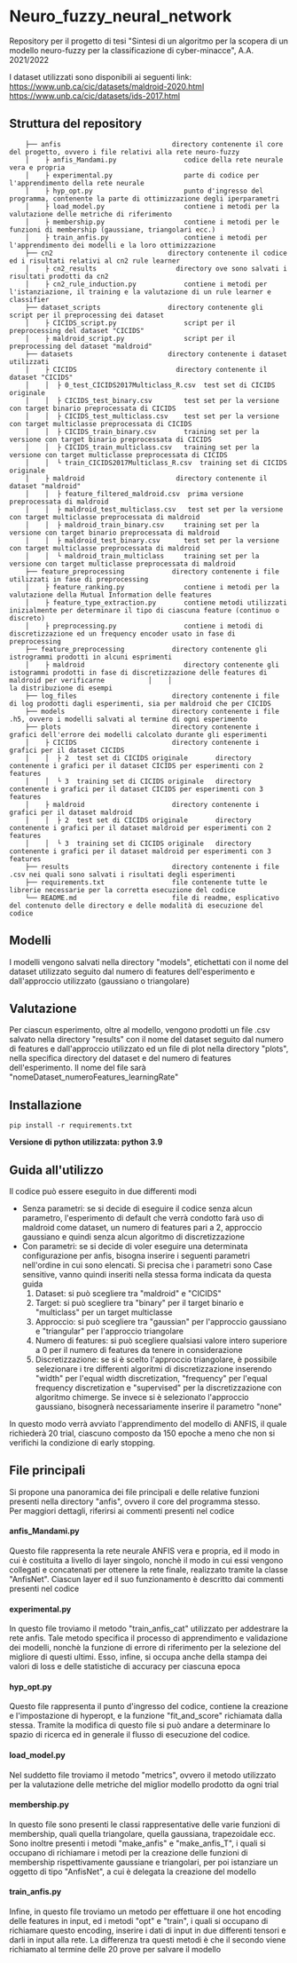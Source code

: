 # Neuro_fuzzy_neural_network
Repository per il progetto di tesi "Sintesi di un algoritmo per la scopera di un modello neuro-fuzzy per la classificazione di cyber-minacce", A.A. 2021/2022

I dataset utilizzati sono disponibili ai seguenti link:
https://www.unb.ca/cic/datasets/maldroid-2020.html
https://www.unb.ca/cic/datasets/ids-2017.html

## Struttura del repository


        ├── anfis                            directory contenente il core del progetto, ovvero i file relativi alla rete neuro-fuzzy        	            
        │    ├ anfis_Mandami.py                 codice della rete neurale vera e propria         		
        │    ├ experimental.py                  parte di codice per l'apprendimento della rete neurale              
        │    ├ hyp_opt.py 	                    punto d'ingresso del programma, contenente la parte di ottimizzazione degli iperparametri
        │    ├ load_model.py                    contiene i metodi per la valutazione delle metriche di riferimento           		       
        │    ├ membership.py                    contiene i metodi per le funzioni di membership (gaussiane, triangolari ecc.)  
        │    ├ train_anfis.py                   contiene i metodi per l'apprendimento dei modelli e la loro ottimizzazione      
        ├── cn2                             directory contenente il codice ed i risultati relativi al cn2 rule learner
        │    ├ cn2_results                    directory ove sono salvati i risultati prodotti da cn2
        │    ├ cn2_rule_induction.py            contiene i metodi per l'istanziazione, il training e la valutazione di un rule learner e classifier
        ├── dataset_scripts                 directory contenente gli script per il preprocessing dei dataset              
        │    ├ CICIDS_script.py                 script per il preprocessing del dataset "CICIDS"            
        │    ├ maldroid_script.py               script per il preprocessing del dataset "maldroid"         
        ├── datasets                        directory contenente i dataset utilizzati 
        │    ├ CICIDS                         directory contenente il dataset "CICIDS"
        │    │  ├ 0_test_CICIDS2017Multiclass_R.csv  test set di CICIDS originale    
        │    │  ├ CICIDS_test_binary.csv        test set per la versione con target binario preprocessata di CICIDS 
        │    │  ├ CICIDS_test_multiclass.csv    test set per la versione con target multiclasse preprocessata di CICIDS  
        │    │  ├ CICIDS_train_binary.csv       training set per la versione con target binario preprocessata di CICIDS
        │    │  ├ CICIDS_train_multiclass.csv   training set per la versione con target multiclasse preprocessata di CICIDS
        │    │  └ train_CICIDS2017Multiclass_R.csv  training set di CICIDS originale 
        │    ├ maldroid                       directory contenente il dataset "maldroid"
        │    │  ├ feature_filtered_maldroid.csv  prima versione preprocessata di maldroid
        │    │  ├ maldroid_test_multiclass.csv   test set per la versione con target multiclasse preprocessata di maldroid  
        │    │  ├ maldroid_train_binary.csv     training set per la versione con target binario preprocessata di maldroid
        │    │  ├ maldroid_test_binary.csv      test set per la versione con target multiclasse preprocessata di maldroid
        │    │  └ maldroid_train_multiclass     training set per la versione con target multiclasse preprocessata di maldroid
        ├── feature_preprocessing            directory contenente i file utilizzati in fase di preprocessing
        │    ├ feature_ranking.py               contiene i metodi per la valutazione della Mutual Information delle features                               
        │    ├ feature_type_extraction.py       contiene metodi utilizzati inizialmente per determinare il tipo di ciascuna feature (continuo o discreto)           
        │    ├ preprocessing.py                 contiene i metodi di discretizzazione ed un frequency encoder usato in fase di preprocessing  
        ├── feature_preprocessing            directory contenente gli istrogrammi prodotti in alcuni esprimenti
        │    ├ maldroid                         directory contenente gli istogrammi prodotti in fase di discretizzazione delle features di maldroid per verificarne           │    │                                  la distribuzione di esempi
        ├── log_files                        directory contenente i file di log prodotti dagli esperimenti, sia per maldroid che per CICIDS
        ├── models                           directory contenente i file .h5, ovvero i modelli salvati al termine di ogni esperimento
        ├── plots                            directory contenente i grafici dell'errore dei modelli calcolato durante gli esperimenti
        │    ├ CICIDS                        directory contenente i grafici per il dataset CICIDS
        │    │  ├ 2  test set di CICIDS originale       directory contenente i grafici per il dataset CICIDS per esperimenti con 2 features
        │    │  └ 3  training set di CICIDS originale   directory contenente i grafici per il dataset CICIDS per esperimenti con 3 features
        │    ├ maldroid                      directory contenente i grafici per il dataset maldroid
        │    │  ├ 2  test set di CICIDS originale       directory contenente i grafici per il dataset maldroid per esperimenti con 2 features
        │    │  └ 3  training set di CICIDS originale   directory contenente i grafici per il dataset maldroid per esperimenti con 3 features
        ├── results                          directory contenente i file .csv nei quali sono salvati i risultati degli esperimenti
        ├── requirements.txt                 file contenente tutte le librerie necessarie per la corretta esecuzione del codice   		    
        └── README.md                        file di readme, esplicativo del contenuto delle directory e delle modalità di esecuzione del codice
        
## Modelli
I modelli vengono salvati nella directory "models", etichettati con il nome del dataset utilizzato seguito dal numero di features dell'esperimento e dall'approccio utilizzato (gaussiano o triangolare)

## Valutazione
Per ciascun esperimento, oltre al modello, vengono prodotti un file .csv salvato nella directory "results" con il nome del dataset seguito dal numero di features
e dall'approccio utilizzato ed un file di plot nella directory "plots", nella specifica directory del dataset e del numero di features dell'esperimento. Il nome
del file sarà "nomeDataset_numeroFeatures_learningRate"

## Installazione

    pip install -r requirements.txt
**Versione di python utilizzata: python 3.9**


## Guida all'utilizzo
Il codice può essere eseguito in due differenti modi

  * Senza parametri: se si decide di eseguire il codice senza alcun parametro, l'esperimento di default che verrà condotto farà uso di maldroid come dataset, un numero di features pari a 2, approccio gaussiano e quindi senza alcun algoritmo di discretizzazione
  * Con parametri: se si decide di voler eseguire una determinata configurazione per anfis, bisogna inserire i seguenti parametri nell'ordine in cui sono elencati. Si precisa che i parametri sono Case sensitive, vanno quindi inseriti nella stessa forma indicata da questa guida
    1. Dataset: si può scegliere tra "maldroid" e "CICIDS"
    2. Target: si può scegliere tra "binary" per il target binario e "multiclass" per un target multiclasse
    3. Approccio: si può scegliere tra "gaussian" per l'approccio gaussiano e "triangular" per l'approccio triangolare
    4. Numero di features: si può scegliere qualsiasi valore intero superiore a 0 per il numero di features da tenere in considerazione
    5. Discretizzazione: se si è scelto l'approccio triangolare, è possibile selezionare i tre differenti algoritmi di discretizzazione inserendo "width" per l'equal width discretization, "frequency" per l'equal frequency discretization e "supervised" per la discretizzazione con algoritmo chimerge. Se invece si è selezionato l'approccio gaussiano, bisognerà necessariamente inserire il parametro "none" 

In questo modo verrà avviato l'apprendimento del modello di ANFIS, il quale richiederà 20 trial, ciascuno composto da 150 epoche a meno che non si verifichi la condizione di early stopping.

## File principali
Si propone una panoramica dei file principali e delle relative funzioni presenti nella directory "anfis", ovvero il core del programma stesso. <br>
Per maggiori dettagli, riferirsi ai commenti presenti nel codice

#### anfis_Mandami.py
Questo file rappresenta la rete neurale ANFIS vera e propria, ed il modo in cui è costituita a livello di layer singolo, nonchè il modo in cui essi vengono collegati e concatenati per ottenere la rete finale, realizzato tramite la classe "AnfisNet". Ciascun layer ed il suo funzionamento è descritto dai commenti presenti nel codice

#### experimental.py
In questo file troviamo il metodo "train_anfis_cat" utilizzato per addestrare la rete anfis. Tale metodo specifica il processo di apprendimento e validazione dei modelli, nonchè la funzione di errore di riferimento per la selezione del migliore di questi ultimi. Esso, infine, si occupa anche della stampa dei valori di loss e delle statistiche di accuracy per ciascuna epoca

#### hyp_opt.py
Questo file rappresenta il punto d'ingresso del codice, contiene la creazione e l'impostazione di hyperopt, e la funzione "fit_and_score" richiamata dalla stessa. Tramite la modifica di questo file si può andare a determinare lo spazio di ricerca ed in generale il flusso di esecuzione del codice.

#### load_model.py
Nel suddetto file troviamo il metodo "metrics", ovvero il metodo utilizzato per la valutazione delle metriche del miglior modello prodotto da ogni trial

#### membership.py
In questo file sono presenti le classi rappresentative delle varie funzioni di membership, quali quella triangolare, quella gaussiana, trapezoidale ecc.
Sono inoltre presenti i metodi "make_anfis" e "make_anfis_T", i quali si occupano di richiamare i metodi per la creazione delle funzioni di membership rispettivamente gaussiane e triangolari, per poi istanziare un oggetto di tipo "AnfisNet", a cui è delegata la creazione del modello

#### train_anfis.py
Infine, in questo file troviamo un metodo per effettuare il one hot encoding delle features in input, ed i metodi "opt" e "train", i quali si occupano di richiamare questo encoding, inserire i dati di input in due differenti tensori e darli in input alla rete. La differenza tra questi metodi è che il secondo viene richiamato al termine delle 20 prove per salvare il modello
        

